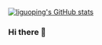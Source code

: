 [![liguoping's GitHub stats](https://github-readme-stats.vercel.app/api?username=LeeGuoPing&show_icons=true&theme=jolly)](https://github.com/anuraghazra/github-readme-stats)
### Hi there 👋

<!--
**LeeGuoPing/LeeGuoPing** is a ✨ _special_ ✨ repository because its `README.md` (this file) appears on your GitHub profile.

Here are some ideas to get you started:

- 🔭 I’m currently working on ...
- 🌱 I’m currently learning ...
- 👯 I’m looking to collaborate on ...
- 🤔 I’m looking for help with ...
- 💬 Ask me about ...
- 📫 How to reach me: ...
- 😄 Pronouns: ...
- ⚡ Fun fact: ...
-->

